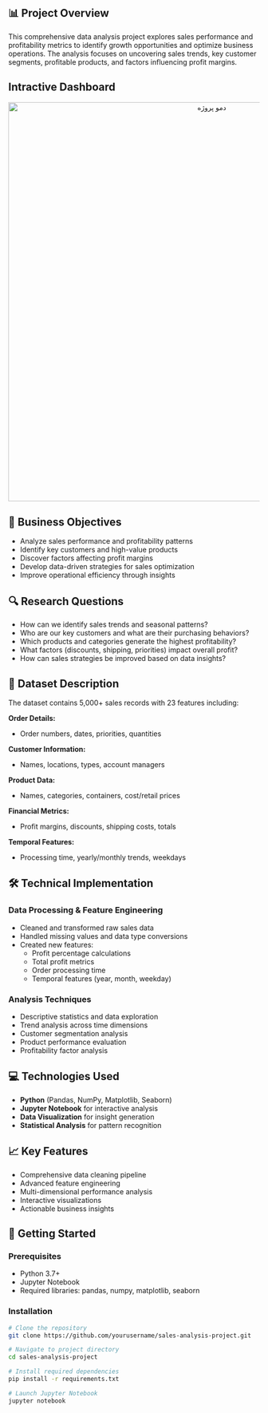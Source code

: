 ## 📊 Project Overview
This comprehensive data analysis project explores sales performance and profitability metrics to identify growth opportunities and optimize business operations. The analysis focuses on uncovering sales trends, key customer segments, profitable products, and factors influencing profit margins.

## Intractive Dashboard
<p align="center">
  <img src="https://github.com/sobidian/Sales-Data-Analysis/raw/main/real%20test.gif" alt="دمو پروژه" width="800">
</p>

## 🎯 Business Objectives
- Analyze sales performance and profitability patterns
- Identify key customers and high-value products
- Discover factors affecting profit margins
- Develop data-driven strategies for sales optimization
- Improve operational efficiency through insights

## 🔍 Research Questions
- How can we identify sales trends and seasonal patterns?
- Who are our key customers and what are their purchasing behaviors?
- Which products and categories generate the highest profitability?
- What factors (discounts, shipping, priorities) impact overall profit?
- How can sales strategies be improved based on data insights?

## 📁 Dataset Description
The dataset contains 5,000+ sales records with 23 features including:

**Order Details:**
- Order numbers, dates, priorities, quantities

**Customer Information:**
- Names, locations, types, account managers

**Product Data:**
- Names, categories, containers, cost/retail prices

**Financial Metrics:**
- Profit margins, discounts, shipping costs, totals

**Temporal Features:**
- Processing time, yearly/monthly trends, weekdays

## 🛠 Technical Implementation

### Data Processing & Feature Engineering
- Cleaned and transformed raw sales data
- Handled missing values and data type conversions
- Created new features:
  - Profit percentage calculations
  - Total profit metrics
  - Order processing time
  - Temporal features (year, month, weekday)

### Analysis Techniques
- Descriptive statistics and data exploration
- Trend analysis across time dimensions
- Customer segmentation analysis
- Product performance evaluation
- Profitability factor analysis

## 💻 Technologies Used
- **Python** (Pandas, NumPy, Matplotlib, Seaborn)
- **Jupyter Notebook** for interactive analysis
- **Data Visualization** for insight generation
- **Statistical Analysis** for pattern recognition

## 📈 Key Features
- Comprehensive data cleaning pipeline
- Advanced feature engineering
- Multi-dimensional performance analysis
- Interactive visualizations
- Actionable business insights

## 🚀 Getting Started

### Prerequisites
- Python 3.7+
- Jupyter Notebook
- Required libraries: pandas, numpy, matplotlib, seaborn

### Installation
```bash
# Clone the repository
git clone https://github.com/yourusername/sales-analysis-project.git

# Navigate to project directory
cd sales-analysis-project

# Install required dependencies
pip install -r requirements.txt

# Launch Jupyter Notebook
jupyter notebook
